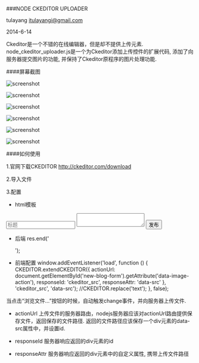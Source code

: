 ###NODE CKEDITOR UPLOADER

tulayang
itulayangi@gmail.com

2014-6-14

Ckeditor是一个不错的在线编辑器，但是却不提供上传元素.
node_ckeditor_uploader.js是一个为Ckeditor添加上传控件的扩展代码, 添加了向服务器提交图片的功能, 并保持了Ckeditor原程序的图片处理功能.

####屏幕截图

![screenshot](http://d2.freep.cn/3tb_140614203123qmef533354.png)

![screenshot](http://d2.freep.cn/3tb_140614203123al07533354.png)

![screenshot](http://d3.freep.cn/3tb_140614203123ln1a533354.png)

![screenshot](http://d3.freep.cn/3tb_1406142031231dpc533354.png)

![screenshot](http://d2.freep.cn/3tb_140614203124xfvu533354.png)

![screenshot](http://d3.freep.cn/3tb_140614203124e07n533354.png)

####如何使用

1.官网下载CKEDITOR http://ckeditor.com/download

2.导入文件

<script src="http://127.0.0.1:8800/js/ckeditor/ckeditor.js"></script>
<script src="http://127.0.0.1:8800/js/node_ckeditor_uploader.js"></script>

3.配置

* html模板
<form id="new-blog-form" data-image-action="/{{username}}/image/new" action="/{{username}}/blog/new" method="post">
    <input name="title" placeholder="标题"/>
    <textarea name="text" class="ckeditor"></textarea>
    <button>发布</button>
</form>

* 后端
res.end('<div id="ckeditor_src" data-src="http://127.0.0.1:8800/images/lili/0f72277c698b97476c98e15f8c4665bd.jpg"></div>');

* 前端配置
window.addEventListener('load', function () {
    CKEDITOR.extendCKEDITOR({
        actionUrl: document.getElementById('new-blog-form').getAttribute('data-image-action'),
        responseId: 'ckeditor_src',
        responseAttr: 'data-src'
    }, 'ckeditor_src', 'data-src');
    //CKEDITOR.replace('text');
}, false);

当点击“浏览文件...”按钮的时候，自动触发change事件，并向服务器上传文件.

* actionUrl 上传文件的服务器路由，nodejs服务器应该对actionUrl路由提供保存文件，返回保存的文件路径.
返回的文件路径应该保存一个div元素的data-src属性中，并设置id.

* responseId 服务器响应返回的div元素的id

* responseAttr 服务器响应返回的div元素中的自定义属性, 携带上传文件路径
